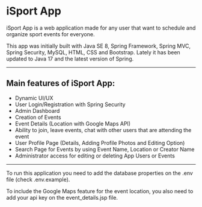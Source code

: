 # iSport App

iSport App is a web application made for any user that want to schedule and organize sport events for everyone.

This app was initially built with Java SE 8, Spring Framework, Spring MVC, Spring Security, MySQL, HTML, CSS and
Bootstrap. Lately it has been updated to Java 17 and the latest version of Spring.

---

Main features of iSport App:
-

- Dynamic UI/UX
- User Login/Registration with Spring Security
- Admin Dashboard
- Creation of Events
- Event Details (Location with Google Maps API)
- Ability to join, leave events, chat with other users that are attending the event
- User Profile Page (Details, Adding Profile Photos and Editing Option)
- Search Page for Events by using Event Name, Location or Creator Name
- Administrator access for editing or deleting App Users or Events

---

To run this application you need to add the database properties on the .env file (check .env.example).

To include the Google Maps feature for the event location, you also need to add your api key on the event_details.jsp
file.